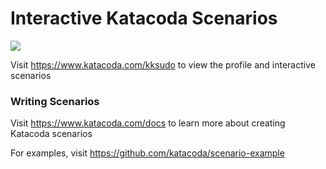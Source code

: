 # Interactive Katacoda Scenarios

[![](http://shields.katacoda.com/katacoda/kksudo/count.svg)](https://www.katacoda.com/kksudo "Get your profile on Katacoda.com")

Visit https://www.katacoda.com/kksudo to view the profile and interactive scenarios

### Writing Scenarios
Visit https://www.katacoda.com/docs to learn more about creating Katacoda scenarios

For examples, visit https://github.com/katacoda/scenario-example
